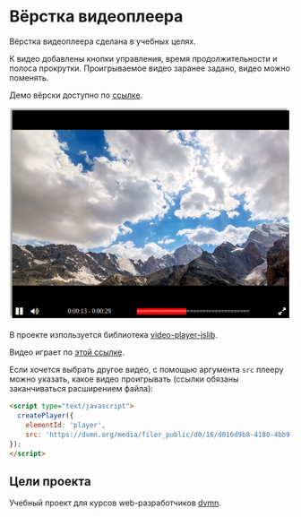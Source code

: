 # Вёрстка видеоплеера

Вёрстка видеоплеера сделана в учебных целях.

К видео добавлены кнопки управления, время продолжительности и полоса прокрутки. Проигрываемое видео заранее задано, видео можно поменять.

Демо вёрски доступно по [ссылке](https://rs0x069.github.io/video-player/).

![screenshot](https://raw.githubusercontent.com/rs0x069/video-player/main/.github/images/screenshot.png)

В проекте изпользуется библиотека [video-player-jslib](https://github.com/devmanorg/video-player-jslib).

Видео играет по [этой ссылке](https://dvmn.org/media/filer_public/78/db/78db3456-3fd3-4504-9ed9-d2d1fd843c0b/highest_peak.mp4).

Если хочется выбрать другое видео, с помощью аргумента `src` плееру можно указать, какое видео проигрывать (ссылки обязаны заканчиваться расширением файла):
```html
<script type="text/javascript">
  createPlayer({
    elementId: 'player',
    src: 'https://dvmn.org/media/filer_public/d0/16/d016d9b8-4180-4bb9-ad83-0241f61627b8/samsung_demo_-_alive_in_color.mp4'
});
</script>
```

## Цели проекта

Учебный проект для курсов web-разработчиков [dvmn](https://dvmn.org).
